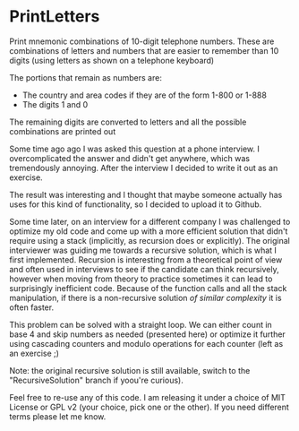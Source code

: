 PrintLetters
============

Print mnemonic combinations of 10-digit telephone numbers. These are combinations of letters and numbers 
that are easier to remember than 10 digits (using letters as shown on a telephone keyboard)

The portions that remain as numbers are:
* The country and area codes if they are of the form 1-800 or 1-888
* The digits 1 and 0

The remaining digits are converted to letters and all the possible combinations are printed out

Some time ago ago I was asked this question at a phone interview. I overcomplicated the answer and didn't get anywhere, 
which was tremendously annoying. After the interview I decided to write it out as an exercise.

The result was interesting and I thought that maybe someone actually has uses for this kind of functionality,
so I decided to upload it to Github.

Some time later, on an interview for a different company I was challenged to optimize my old code and come up with a 
more efficient solution that didn't require using a stack (implicitly, as recursion does or explicitly). The original 
interviewer was guiding me towards a recursive solution, which is what I first implemented. Recursion is interesting 
from a theoretical point of view and often used in interviews to see if the candidate can think recursively, however
when moving from theory to practice sometimes it can lead to surprisingly inefficient code. Because of the function
calls and all the stack manipulation, if there is a non-recursive solution _of similar complexity_ it is often faster.

This problem can be solved with a straight loop. We can either count in base 4 and skip numbers as needed (presented here)
or optimize it further using cascading counters and modulo operations for each counter (left as an exercise ;)

Note: the original recursive solution is still available, switch to the "RecursiveSolution" branch if yoou're curious). 

Feel free to re-use any of this code. I am releasing it under a choice of MIT License or GPL v2 (your choice, pick one 
or the other). If you need different terms please let me know.
